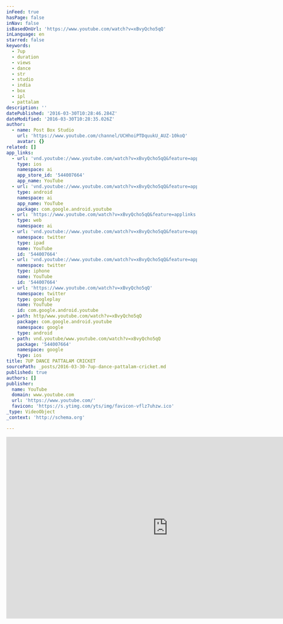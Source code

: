 ```yaml
---
inFeed: true
hasPage: false
inNav: false
isBasedOnUrl: 'https://www.youtube.com/watch?v=xBvyQcho5qQ'
inLanguage: en
starred: false
keywords:
  - 7up
  - duration
  - views
  - dance
  - str
  - studio
  - india
  - box
  - ipl
  - pattalam
description: ''
datePublished: '2016-03-30T10:28:46.284Z'
dateModified: '2016-03-30T10:28:35.026Z'
author:
  - name: Post Box Studio
    url: 'https://www.youtube.com/channel/UCHhoiPTDquukU_AUZ-10koQ'
    avatar: {}
related: []
app_links:
  - url: 'vnd.youtube://www.youtube.com/watch?v=xBvyQcho5qQ&feature=applinks'
    type: ios
    namespace: ai
    app_store_id: '544007664'
    app_name: YouTube
  - url: 'vnd.youtube://www.youtube.com/watch?v=xBvyQcho5qQ&feature=applinks'
    type: android
    namespace: ai
    app_name: YouTube
    package: com.google.android.youtube
  - url: 'https://www.youtube.com/watch?v=xBvyQcho5qQ&feature=applinks'
    type: web
    namespace: ai
  - url: 'vnd.youtube://www.youtube.com/watch?v=xBvyQcho5qQ&feature=applinks'
    namespace: twitter
    type: ipad
    name: YouTube
    id: '544007664'
  - url: 'vnd.youtube://www.youtube.com/watch?v=xBvyQcho5qQ&feature=applinks'
    namespace: twitter
    type: iphone
    name: YouTube
    id: '544007664'
  - url: 'https://www.youtube.com/watch?v=xBvyQcho5qQ'
    namespace: twitter
    type: googleplay
    name: YouTube
    id: com.google.android.youtube
  - path: http/www.youtube.com/watch?v=xBvyQcho5qQ
    package: com.google.android.youtube
    namespace: google
    type: android
  - path: vnd.youtube/www.youtube.com/watch?v=xBvyQcho5qQ
    package: '544007664'
    namespace: google
    type: ios
title: 7UP DANCE PATTALAM CRICKET
sourcePath: _posts/2016-03-30-7up-dance-pattalam-cricket.md
published: true
authors: []
publisher:
  name: YouTube
  domain: www.youtube.com
  url: 'https://www.youtube.com/'
  favicon: 'https://s.ytimg.com/yts/img/favicon-vflz7uhzw.ico'
_type: VideoObject
_context: 'http://schema.org'

---
```

<iframe src="https://cdn.embedly.com/widgets/media.html?src=https%3A%2F%2Fwww.youtube.com%2Fembed%2FxBvyQcho5qQ%3Ffeature%3Doembed&amp;url=https%3A%2F%2Fwww.youtube.com%2Fwatch%3Fv%3DxBvyQcho5qQ&amp;image=https%3A%2F%2Fi.ytimg.com%2Fvi%2FxBvyQcho5qQ%2Fhqdefault.jpg&amp;key=b7d04c9b404c499eba89ee7072e1c4f7&amp;type=text%2Fhtml&amp;schema=youtube" width="854" height="480" scrolling="no" frameborder="0" allowfullscreen="allowfullscreen" style=""></iframe>